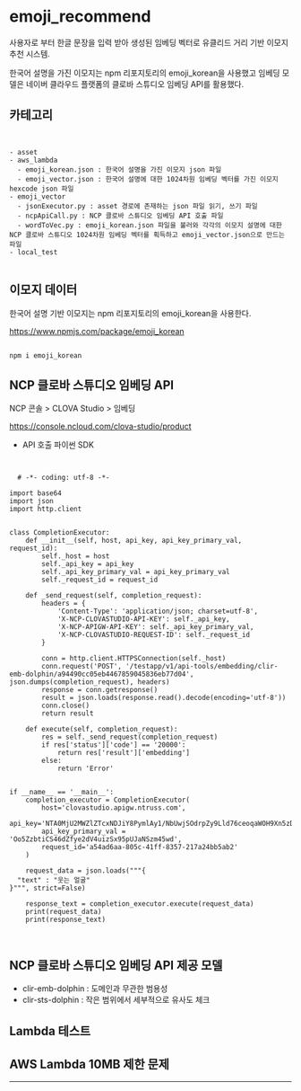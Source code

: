 # emoji_recommend

사용자로 부터 한글 문장을 입력 받아 생성된 임베딩 벡터로 유클리드 거리 기반 이모지 추천 시스템.

한국어 설명을 가진 이모지는 npm 리포지토리의 emoji_korean을 사용했고 임베딩 모델은 네이버 클라우드 플랫폼의 클로바 스튜디오 임베딩 API를 활용했다.

## 카테고리

<pre><code>

- asset
- aws_lambda
  - emoji_korean.json : 한국어 설명을 가진 이모지 json 파일
  - emoji_vector.json : 한국어 설명에 대한 1024차원 임베딩 벡터를 가진 이모지 hexcode json 파일
- emoji_vector
  - jsonExecutor.py : asset 경로에 존재하는 json 파일 읽기, 쓰기 파일
  - ncpApiCall.py : NCP 클로바 스튜디오 임베딩 API 호출 파일
  - wordToVec.py : emoji_korean.json 파일을 불러와 각각의 이모지 설명에 대한 NCP 클로바 스튜디오 1024차원 임베딩 벡터를 획득하고 emoji_vector.json으로 만드는 파일
- local_test
  
</code></pre>

## 이모지 데이터

한국어 설명 기반 이모지는 npm 리포지토리의 emoji_korean을 사용한다.

https://www.npmjs.com/package/emoji_korean

<pre><code>
npm i emoji_korean
</code></pre>

## NCP 클로바 스튜디오 임베딩 API

NCP 콘솔 > CLOVA Studio > 임베딩

https://console.ncloud.com/clova-studio/product

- API 호출 파이썬 SDK
<pre><code>

  # -*- coding: utf-8 -*-

import base64
import json
import http.client


class CompletionExecutor:
    def __init__(self, host, api_key, api_key_primary_val, request_id):
        self._host = host
        self._api_key = api_key
        self._api_key_primary_val = api_key_primary_val
        self._request_id = request_id

    def _send_request(self, completion_request):
        headers = {
            'Content-Type': 'application/json; charset=utf-8',
            'X-NCP-CLOVASTUDIO-API-KEY': self._api_key,
            'X-NCP-APIGW-API-KEY': self._api_key_primary_val,
            'X-NCP-CLOVASTUDIO-REQUEST-ID': self._request_id
        }

        conn = http.client.HTTPSConnection(self._host)
        conn.request('POST', '/testapp/v1/api-tools/embedding/clir-emb-dolphin/a94490cc05eb4467859045836eb77d04', json.dumps(completion_request), headers)
        response = conn.getresponse()
        result = json.loads(response.read().decode(encoding='utf-8'))
        conn.close()
        return result

    def execute(self, completion_request):
        res = self._send_request(completion_request)
        if res['status']['code'] == '20000':
            return res['result']['embedding']
        else:
            return 'Error'


if __name__ == '__main__':
    completion_executor = CompletionExecutor(
        host='clovastudio.apigw.ntruss.com',
        api_key='NTA0MjU2MWZlZTcxNDJiY8PymlAy1/NbUwjSOdrpZy9Lld76ceoqaWOH9Xn5zDKt',
        api_key_primary_val = 'Oo5ZzbtiCS46dZfye2dV4uizSx95pUJaNSzm45wd',
        request_id='a54ad6aa-805c-41ff-8357-217a24bb5ab2'
    )

    request_data = json.loads("""{
  "text" : "웃는 얼굴"
}""", strict=False)

    response_text = completion_executor.execute(request_data)
    print(request_data)
    print(response_text)

  
</code></pre>

## NCP 클로바 스튜디오 임베딩 API 제공 모델

- clir-emb-dolphin : 도메인과 무관한 범용성
- clir-sts-dolphin : 작은 범위에서 세부적으로 유사도 체크


## Lambda 테스트

## AWS Lambda 10MB 제한 문제

---
